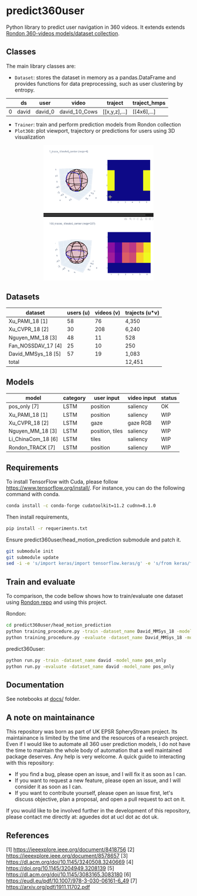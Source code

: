 # predict360user

Python library to predict user navigation in 360 videos. It extends extends [Rondon 360-videos models/dataset collection](https://gitlab.com/miguelfromeror/head-motion-prediction).

## Classes

The main library classes are:

* `Dataset`: stores the dataset in memory as a pandas.DataFrame and provides functions for data preprocessing, such as user clustering by entropy.

|     | ds    | user    | video         | traject       | traject_hmps |
| --- | ----- | ------- | ------------- | ------------- | ------------ |
| 0   | david | david_0 | david_10_Cows | [[x,y,z],...] | [[4x6],...]  |

* `Trainer`: train and perform prediction models from Rondon collection
* `Plot360`: plot viewport, trajectory or predictions for users using 3D visualization

<div style="text-align:center"><img src="docs/requests.gif" width="300" ></div>

## Datasets

| dataset            | users (u) | videos (v) | trajects (u*v) |
| ------------------ | ---------- | --------- | -------------- |
| Xu_PAMI_18 [1]     | 58         | 76        | 4,350          |
| Xu_CVPR_18 [2]     | 30        | 208        | 6,240          |
| Nguyen_MM_18 [3]   | 48         | 11        | 528            |
| Fan_NOSSDAV_17 [4] | 25         | 10        | 250            |
| David_MMSys_18 [5] | 57         | 19        | 1,083          |
| total              |            |           | 12,451         |


## Models

| model              | category | user input      | video input | status |
| ------------------ | -------- | --------------- | ----------- | ------ |
| pos_only [7]       | LSTM     | position        | saliency    | OK     |
| Xu_PAMI_18 [1]     | LSTM     | position        | saliency    | WIP    |
| Xu_CVPR_18 [2]     | LSTM     | gaze            | gaze RGB    | WIP    |
| Nguyen_MM_18 [3]   | LSTM     | position, tiles | saliency    | WIP    |
| Li_ChinaCom_18 [6] | LSTM     | tiles           | saliency    | WIP    |
| Rondon_TRACK [7]   | LSTM     | position        | saliency    | WIP    |


## Requirements

To install TensorFlow with Cuda, please follow https://www.tensorflow.org/install/.
For instance, you can do the following command with conda.

```bash
conda install -c conda-forge cudatoolkit=11.2 cudnn=8.1.0
```

Then install requirements,

```bash
pip install -r requeriments.txt
```

Ensure predict360user/head_motion_prediction submodule and patch it.

```bash
git submodule init
git submodule update
sed -i -e 's/import keras/import tensorflow.keras/g' -e 's/from keras/from tensorflow.keras/g'  ./predict360user/head_motion_prediction/*.py
```

## Train and evaluate

To comparison, the code bellow shows how to train/evaluate one dataset using [Rondon repo](https://gitlab.com/miguelfromeror/head-motion-prediction) and using this project.

Rondon:

```bash
cd predict360user/head_motion_prediction
python training_procedure.py -train -dataset_name David_MMSys_18 -model_name pos_only
python training_procedure.py -evaluate -dataset_name David_MMSys_18 -model_name pos_only
```

predict360user:

```bash
python run.py -train -dataset_name david -model_name pos_only
python run.py -evaluate -dataset_name david -model_name pos_only
```

## Documentation

See notebooks at [docs/](docs/) folder.


## A note on maintainance

This repository was born as part of UK EPSR SpheryStream project. Its maintainance is limited by the time and the resources of a research project. Even if I would like to automate all 360 user prediction models, I do not have the time to maintain the whole body of automation that a well maintained package deserves. Any help is very welcome. A quick guide to interacting with this repository:

- If you find a bug, please open an issue, and I will fix it as soon as I can.
- If you want to request a new feature, please open an issue, and I will consider it as soon as I can.
- If you want to contribute yourself, please open an issue first, let's discuss objective, plan a proposal, and open a pull request to act on it.

If you would like to be involved further in the development of this repository, please contact me directly at: aguedes dot at ucl dot ac dot uk.

## References

[1] https://ieeexplore.ieee.org/document/8418756
[2] https://ieeexplore.ieee.org/document/8578657
[3] https://dl.acm.org/doi/10.1145/3240508.3240669
[4] https://doi.org/10.1145/3204949.3208139
[5] https://dl.acm.org/doi/10.1145/3083165.3083180
[6] https://eudl.eu/pdf/10.1007/978-3-030-06161-6_49
[7] https://arxiv.org/pdf/1911.11702.pdf